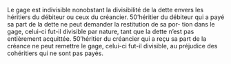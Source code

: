 Le gage est indivisible nonobstant la divisibilité de la dette envers les héritiers du
débiteur ou ceux du créancier.
50’héritier du débiteur qui a payé sa part de la dette ne peut demander la restitution de sa por-
tion dans le gage, celui-ci fut-il divisible par nature, tant que la dette n’est pas entièrement
acquittée.
50’héritier du créancier qui a reçu sa part de la créance ne peut remettre le gage, celui-ci fut-il
divisible, au préjudice des cohéritiers qui ne sont pas payés.